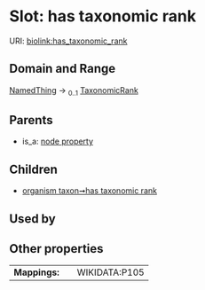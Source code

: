 
# Slot: has taxonomic rank




URI: [biolink:has_taxonomic_rank](https://w3id.org/biolink/vocab/has_taxonomic_rank)


## Domain and Range

[NamedThing](NamedThing.md) &#8594;  <sub>0..1</sub> [TaxonomicRank](TaxonomicRank.md)

## Parents

 *  is_a: [node property](node_property.md)

## Children

 *  [organism taxon➞has taxonomic rank](organism_taxon_has_taxonomic_rank.md)

## Used by


## Other properties

|  |  |  |
| --- | --- | --- |
| **Mappings:** | | WIKIDATA:P105 |

